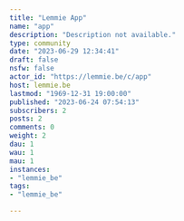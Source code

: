 ```yaml
---
title: "Lemmie App" 
name: "app"
description: "Description not available."
type: community
date: "2023-06-29 12:34:41"
draft: false
nsfw: false
actor_id: "https://lemmie.be/c/app"
host: lemmie.be
lastmod: "1969-12-31 19:00:00"
published: "2023-06-24 07:54:13"
subscribers: 2
posts: 2
comments: 0
weight: 2
dau: 1
wau: 1
mau: 1
instances:
- "lemmie_be"
tags: 
- "lemmie_be"

---
```

